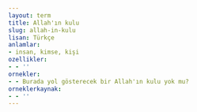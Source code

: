 ```yaml
---
layout: term
title: Allah'ın kulu
slug: allah-in-kulu
lisan: Türkçe
anlamlar:
- insan, kimse, kişi
ozellikler:
- - ''
ornekler:
- - Burada yol gösterecek bir Allah'ın kulu yok mu?
orneklerkaynak:
- - ''
---
```

